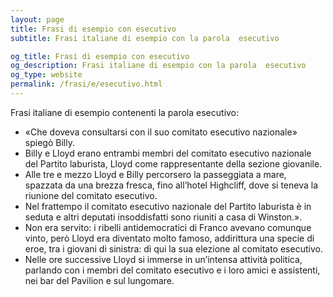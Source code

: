 ```yaml
---
layout: page
title: Frasi di esempio con esecutivo 
subtitle: Frasi italiane di esempio con la parola  esecutivo

og_title: Frasi di esempio con esecutivo 
og_description: Frasi italiane di esempio con la parola  esecutivo
og_type: website
permalink: /frasi/e/esecutivo.html
---
```


Frasi italiane di esempio contenenti la parola esecutivo:


- «Che doveva consultarsi con il suo comitato esecutivo nazionale» spiegò Billy.
- Billy e Lloyd erano entrambi membri del comitato esecutivo nazionale del Partito laburista, Lloyd come rappresentante della sezione giovanile.
- Alle tre e mezzo Lloyd e Billy percorsero la passeggiata a mare, spazzata da una brezza fresca, fino all’hotel Highcliff, dove si teneva la riunione del comitato esecutivo.
- Nel frattempo il comitato esecutivo nazionale del Partito laburista è in seduta e altri deputati insoddisfatti sono riuniti a casa di Winston.».
- Non era servito: i ribelli antidemocratici di Franco avevano comunque vinto, però Lloyd era diventato molto famoso, addirittura una specie di eroe, tra i giovani di sinistra: di qui la sua elezione al comitato esecutivo.
- Nelle ore successive Lloyd si immerse in un’intensa attività politica, parlando con i membri del comitato esecutivo e i loro amici e assistenti, nei bar del Pavilion e sul lungomare.
